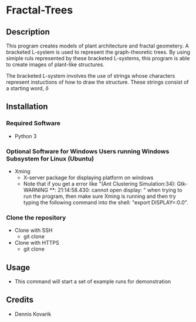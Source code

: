 # Fractal-Trees

## Description
This program creates models of plant architecture and fractal geometery. A bracketed L-system is used to represent the graph-theoretic trees. By using simiple ruls represented by these bracketed L-systems, this program is able to create images of plant-like structures. 

The bracketed L-system involves the use of strings whose characters represent instuctions of how to draw the structure. These strings consist of a starting word, $\delta$


## Installation


### Required Software
* Python 3
   

### Optional Software for Windows Users running Windows Subsystem for Linux (Ubuntu)
* Xming
   * X-server package for displaying platform on windows
   * Note that if you get a error like "(Ant Clustering Simulation:34): 
   Gtk-WARNING **: 21:14:58.430: cannot open display: " when trying to run the program, 
   then make sure Xming is running and then try typing the following command into the 
   shell: "export DISPLAY=:0.0".
   
   
### Clone the repository
* Clone with SSH
  * git clone 
* Clone with HTTPS
  * git clone 
  
## Usage
* This command will start a set of example runs for demonstration

## Credits
* Dennis Kovarik

